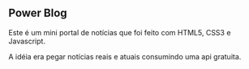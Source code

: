 

<h2>Power Blog</h2>
<p>Este é um mini portal de notícias que foi feito com HTML5, CSS3 e Javascript.</p>
<p>A idéia era pegar notícias reais e atuais consumindo uma api gratuita.</p>
